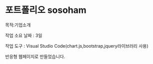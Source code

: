 # 포트폴리오 sosoham

목적:기업소개

작업 소요 날짜 : 3일

작업 도구 : Visual Studio Code(chart.js,bootstrap,jquery라이브러리 사용)


반응형 웹페이지로 만들었습니다.

